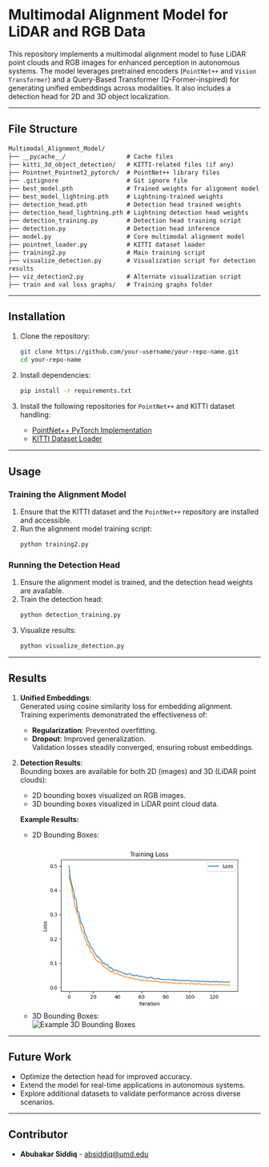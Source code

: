# Multimodal Alignment Model for LiDAR and RGB Data

This repository implements a multimodal alignment model to fuse LiDAR point clouds and RGB images for enhanced perception in autonomous systems. The model leverages pretrained encoders (`PointNet++` and `Vision Transformer`) and a Query-Based Transformer (Q-Former-inspired) for generating unified embeddings across modalities. It also includes a detection head for 2D and 3D object localization.

---

## File Structure

```
Multimodal_Alignment_Model/
├── __pycache__/                 # Cache files
├── kitti_3d_object_detection/   # KITTI-related files (if any)
├── Pointnet_Pointnet2_pytorch/  # PointNet++ library files
├── .gitignore                   # Git ignore file
├── best_model.pth               # Trained weights for alignment model
├── best_model_lightning.pth     # Lightning-trained weights
├── detection_head.pth           # Detection head trained weights
├── detection_head_lightning.pth # Lightning detection head weights
├── detection_training.py        # Detection head training script
├── detection.py                 # Detection head inference
├── model.py                     # Core multimodal alignment model
├── pointnet_loader.py           # KITTI dataset loader
├── training2.py                 # Main training script
├── visualize_detection.py       # Visualization script for detection results
├── viz_detection2.py            # Alternate visualization script
├── train and val loss graphs/   # Training graphs folder
```

---

## Installation

1. Clone the repository:
   ```bash
   git clone https://github.com/your-username/your-repo-name.git
   cd your-repo-name
   ```

2. Install dependencies:
   ```bash
   pip install -r requirements.txt
   ```

3. Install the following repositories for `PointNet++` and KITTI dataset handling:
   - [PointNet++ PyTorch Implementation](https://github.com/erikwijmans/Pointnet2_PyTorch)
   - [KITTI Dataset Loader](https://github.com/kuixu/kitti-dataset)

---

## Usage

### Training the Alignment Model
1. Ensure that the KITTI dataset and the `PointNet++` repository are installed and accessible.
2. Run the alignment model training script:
   ```bash
   python training2.py
   ```

### Running the Detection Head
1. Ensure the alignment model is trained, and the detection head weights are available.
2. Train the detection head:
   ```bash
   python detection_training.py
   ```
3. Visualize results:
   ```bash
   python visualize_detection.py
   ```

---

## Results

1. **Unified Embeddings**:  
   Generated using cosine similarity loss for embedding alignment. Training experiments demonstrated the effectiveness of:
   - **Regularization**: Prevented overfitting.
   - **Dropout**: Improved generalization.  
   Validation losses steadily converged, ensuring robust embeddings.

2. **Detection Results**:  
   Bounding boxes are available for both 2D (images) and 3D (LiDAR point clouds):
   - 2D bounding boxes visualized on RGB images.
   - 3D bounding boxes visualized in LiDAR point cloud data.

   **Example Results:**
   - 2D Bounding Boxes:  
     ![Training loss graph](training_loss_lightning.png)
   - 3D Bounding Boxes:  
     ![Example 3D Bounding Boxes](train_and_val_loss_graphs/sample_3d_results.png)

---

## Future Work

- Optimize the detection head for improved accuracy.
- Extend the model for real-time applications in autonomous systems.
- Explore additional datasets to validate performance across diverse scenarios.

---

## Contributor

- **Abubakar Siddiq** - absiddiq@umd.edu
